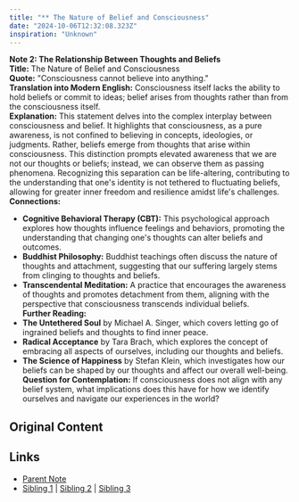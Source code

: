 ```yaml
---
title: "** The Nature of Belief and Consciousness"
date: "2024-10-06T12:32:08.323Z"
inspiration: "Unknown"
---
```


  
**Note 2: The Relationship Between Thoughts and Beliefs**  
**Title:** The Nature of Belief and Consciousness  
**Quote:** "Consciousness cannot believe into anything."  
**Translation into Modern English:** Consciousness itself lacks the ability to hold beliefs or commit to ideas; belief arises from thoughts rather than from the consciousness itself.  
**Explanation:** This statement delves into the complex interplay between consciousness and belief. It highlights that consciousness, as a pure awareness, is not confined to believing in concepts, ideologies, or judgments. Rather, beliefs emerge from thoughts that arise within consciousness. This distinction prompts elevated awareness that we are not our thoughts or beliefs; instead, we can observe them as passing phenomena. Recognizing this separation can be life-altering, contributing to the understanding that one's identity is not tethered to fluctuating beliefs, allowing for greater inner freedom and resilience amidst life's challenges.  
**Connections:**  
- **Cognitive Behavioral Therapy (CBT):** This psychological approach explores how thoughts influence feelings and behaviors, promoting the understanding that changing one's thoughts can alter beliefs and outcomes.  
- **Buddhist Philosophy:** Buddhist teachings often discuss the nature of thoughts and attachment, suggesting that our suffering largely stems from clinging to thoughts and beliefs.  
- **Transcendental Meditation:** A practice that encourages the awareness of thoughts and promotes detachment from them, aligning with the perspective that consciousness transcends individual beliefs.  
**Further Reading:**  
- **The Untethered Soul** by Michael A. Singer, which covers letting go of ingrained beliefs and thoughts to find inner peace.  
- **Radical Acceptance** by Tara Brach, which explores the concept of embracing all aspects of ourselves, including our thoughts and beliefs.  
- **The Science of Happiness** by Stefan Klein, which investigates how our beliefs can be shaped by our thoughts and affect our overall well-being.  
**Question for Contemplation:** If consciousness does not align with any belief system, what implications does this have for how we identify ourselves and navigate our experiences in the world?  



## Original Content



## Links

- [Parent Note](/parent-note.md)
- [Sibling 1](/zettel1.md) | [Sibling 2](/zettel2.md) | [Sibling 3](/zettel3.md)
